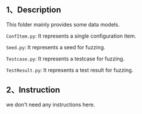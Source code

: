 ## 1、Description 
This folder mainly provides some data models.

`ConfItem.py`: It represents a single configuration item.

`Seed.py`: It represents a seed for fuzzing.

`Testcase.py`: It represents a testcase for fuzzing.

`TestResult.py`: It represents a test result for fuzzing.

## 2、Instruction  

we don't need any instructions here.
